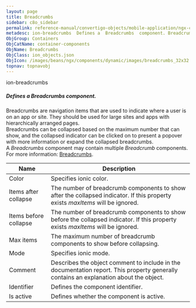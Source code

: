 ```yaml
---
layout: page
title: Breadcrumbs
sidebar: c8o_sidebar
permalink: reference-manual/convertigo-objects/mobile-application/ngx-components/container-components/breadcrumbs/
metadesc: ion-breadcrumbs  Defines a  Breadcrumbs  component. Breadcrumbs are navigation items that are used to indicate where a user is on an app or site. They
ObjGroup: Containers
ObjCatName: container-components
ObjName: Breadcrumbs
ObjClass: ion_objects.json
ObjIcon: /images/beans/ngx/components/dynamic/images/breadcrumbs_32x32.png
topnav: topnavobj
---
```

ion-breadcrumbs<br/>

##### Defines a <i>Breadcrumbs</i> component.<br/>
Breadcrumbs are navigation items that are used to indicate where a user is on an app or site. They should be used for large sites and apps with hierarchically arranged pages.<br/>
Breadcrumbs can be collapsed based on the maximum number that can show, and the collapsed indicator can be clicked on to present a popover with more information or expand the collapsed breadcrumbs.<br/>
A <i>Breadcrumbs</i> component may contain multiple <i>Breadcrumb</i> components. For more information: <a href='https://ionic-docs-o31kiyk8l-ionic1.vercel.app/docs/api/breadcrumbs'>Breadcrumbs</a>.

Name | Description 
--- | ---
Color | Specifies ionic color.
Items after collapse | The number of breadcrumb components to show after the collapsed indicator. If this property exists <i>maxItems</i> will be ignored.
Items before collapse | The number of breadcrumb components to show before the collapsed indicator. If this property exists <i>maxItems</i> will be ignored.
Max items | The maximum number of breadcrumb components to show before collapsing.
Mode | Specifies ionic mode.
Comment | Describes the object comment to include in the documentation report.  This property generally contains an explanation about the object. 
Identifier | Defines the component identifier.  
Is active | Defines whether the component is active. 

